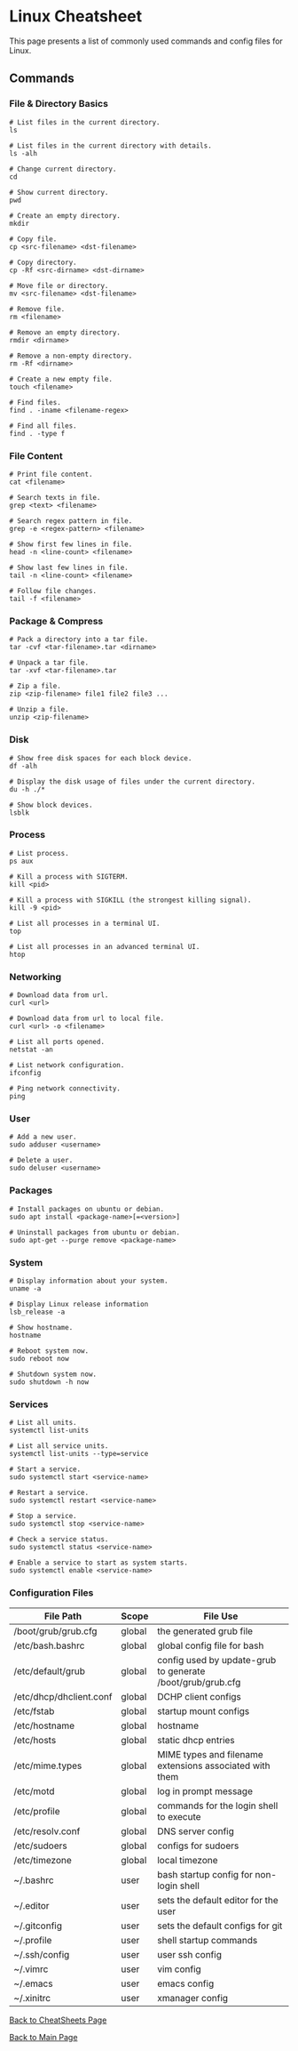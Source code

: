 # Linux Cheatsheet
This page presents a list of commonly used commands and config files for Linux.

## Commands

### File & Directory Basics

```shell
# List files in the current directory.
ls

# List files in the current directory with details.
ls -alh

# Change current directory.
cd

# Show current directory.
pwd

# Create an empty directory.
mkdir

# Copy file.
cp <src-filename> <dst-filename>

# Copy directory.
cp -Rf <src-dirname> <dst-dirname>

# Move file or directory.
mv <src-filename> <dst-filename>

# Remove file.
rm <filename>

# Remove an empty directory.
rmdir <dirname>

# Remove a non-empty directory.
rm -Rf <dirname>

# Create a new empty file.
touch <filename>

# Find files.
find . -iname <filename-regex>

# Find all files.
find . -type f
```

### File Content

```shell
# Print file content.
cat <filename>

# Search texts in file.
grep <text> <filename>

# Search regex pattern in file.
grep -e <regex-pattern> <filename>

# Show first few lines in file.
head -n <line-count> <filename>

# Show last few lines in file.
tail -n <line-count> <filename>

# Follow file changes.
tail -f <filename>
```

### Package & Compress

```shell
# Pack a directory into a tar file.
tar -cvf <tar-filename>.tar <dirname>

# Unpack a tar file.
tar -xvf <tar-filename>.tar

# Zip a file.
zip <zip-filename> file1 file2 file3 ...

# Unzip a file.
unzip <zip-filename>
```

### Disk

```shell
# Show free disk spaces for each block device.
df -alh

# Display the disk usage of files under the current directory.
du -h ./*

# Show block devices.
lsblk
```

### Process

```shell
# List process.
ps aux

# Kill a process with SIGTERM.
kill <pid>

# Kill a process with SIGKILL (the strongest killing signal).
kill -9 <pid>

# List all processes in a terminal UI.
top

# List all processes in an advanced terminal UI.
htop
```

### Networking

```shell
# Download data from url.
curl <url>

# Download data from url to local file.
curl <url> -o <filename>

# List all ports opened.
netstat -an

# List network configuration.
ifconfig

# Ping network connectivity.
ping
```

### User

```shell
# Add a new user.
sudo adduser <username>

# Delete a user.
sudo deluser <username>
```

### Packages

```shell
# Install packages on ubuntu or debian.
sudo apt install <package-name>[=<version>]

# Uninstall packages from ubuntu or debian.
sudo apt-get --purge remove <package-name>
```

### System

```shell
# Display information about your system.
uname -a

# Display Linux release information
lsb_release -a

# Show hostname.
hostname

# Reboot system now.
sudo reboot now

# Shutdown system now.
sudo shutdown -h now
```

### Services

```shell
# List all units.
systemctl list-units

# List all service units.
systemctl list-units --type=service

# Start a service.
sudo systemctl start <service-name>

# Restart a service.
sudo systemctl restart <service-name>

# Stop a service.
sudo systemctl stop <service-name>

# Check a service status.
sudo systemctl status <service-name>

# Enable a service to start as system starts.
sudo systemctl enable <service-name>
```

### Configuration Files

File Path|Scope|File Use
---|---|---
/boot/grub/grub.cfg|global|the generated grub file
/etc/bash.bashrc|global|global config file for bash
/etc/default/grub|global|config used by update-grub to generate /boot/grub/grub.cfg
/etc/dhcp/dhclient.conf|global|DCHP client configs
/etc/fstab|global|startup mount configs
/etc/hostname|global|hostname
/etc/hosts|global|static dhcp entries
/etc/mime.types|global|MIME types and filename extensions associated with them
/etc/motd|global|log in prompt message
/etc/profile|global|commands for the login shell to execute
/etc/resolv.conf|global|DNS server config
/etc/sudoers|global|configs for sudoers
/etc/timezone|global|local timezone
~/.bashrc|user|bash startup config for non-login shell
~/.editor|user|sets the default editor for the user
~/.gitconfig|user|sets the default configs for git
~/.profile|user|shell startup commands
~/.ssh/config|user|user ssh config
~/.vimrc|user|vim config
~/.emacs|user|emacs config
~/.xinitrc|user|xmanager config

[Back to CheatSheets Page](https://phucbone.github.io/Cheatsheets/)

[Back to Main Page](https://phucbone.github.io/)
